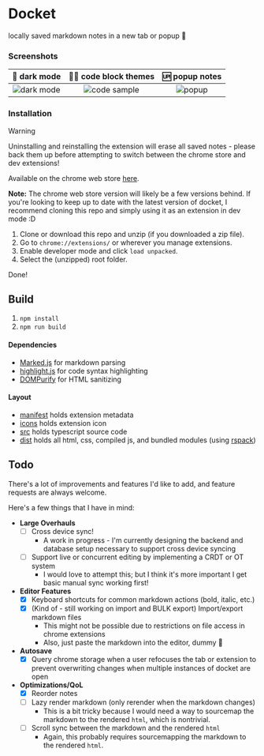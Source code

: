 # Docket
locally saved markdown notes in a new tab or popup 📝

### Screenshots

🌆 dark mode|🧑‍💻 code block themes|🆙 popup notes
:-:|:-:|:-:
![dark mode](https://github.com/LordExodius/docket/assets/26910397/02ab6e49-bba1-4865-b5ed-4724126205cc)|![code sample](https://github.com/LordExodius/docket/assets/26910397/fabc4746-8442-4178-885b-7993fd77f76b)|![popup](https://github.com/LordExodius/docket/assets/26910397/49eb5f93-116d-444f-a9b5-66401d8cf708)

### Installation

> [!WARNING]
> Uninstalling and reinstalling the extension will erase all saved notes - please back them up before attempting to switch between the chrome store and dev extensions!

Available on the chrome web store [here](http://awwscar.ca/docket/). 

**Note:** The chrome web store version will likely be a few versions behind. If you're looking to keep up to date with the latest version of docket, I recommend cloning this repo and simply using it as an extension in dev mode :D

1. Clone or download this repo and unzip (if you downloaded a zip file).
2. Go to `chrome://extensions/` or wherever you manage extensions.
3. Enable developer mode and click `load unpacked`.
4. Select the (unzipped) root folder.

Done!

## Build
1. `npm install`
3. `npm run build`

#### Dependencies
- [Marked.js](https://github.com/markedjs/marked) for markdown parsing
- [highlight.js](https://highlightjs.org/) for code syntax highlighting
- [DOMPurify](https://github.com/cure53/DOMPurify) for HTML sanitizing


#### Layout
- [manifest](manifest.json) holds extension metadata
- [icons](icons/) holds extension icon
- [src](src/) holds typescript source code
- [dist](dist/) holds all html, css, compiled js, and bundled modules (using [rspack](https://www.rspack.dev/))

## Todo
There's a lot of improvements and features I'd like to add, and feature requests are always welcome. 

Here's a few things that I have in mind:
- **Large Overhauls**
  - [ ] Cross device sync!
    - A work in progress - I'm currently designing the backend and database setup necessary to support cross device syncing
  - [ ] Support live or concurrent editing by implementing a CRDT or OT system
    - I would love to attempt this; but I think it's more important I get basic manual sync working first!
- **Editor Features**
  - [x] Keyboard shortcuts for common markdown actions (bold, italic, etc.)
  - [x] (Kind of - still working on import and BULK export) Import/export markdown files 
    - This might not be possible due to restrictions on file access in chrome extensions
    - Also, just paste the markdown into the editor, dummy 🥱
- **Autosave**
  - [x] Query chrome storage when a user refocuses the tab or extension to prevent overwriting changes when multiple instances of docket are open
- **Optimizations/QoL**
  - [x] Reorder notes
  - [ ] Lazy render markdown (only rerender when the markdown changes)
    - This is a bit tricky because I would need a way to sourcemap the markdown to the rendered `html`, which is nontrivial.
  - [ ] Scroll sync between the markdown and the rendered `html`
    - Again, this probably requires sourcemapping the markdown to the rendered `html`.
